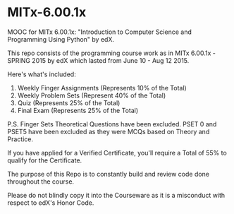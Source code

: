 # MITx-6.00.1x
MOOC for MITx 6.00.1x: "Introduction to Computer Science and Programming Using Python" by edX.

This repo consists of the programming course work as in MITx 6.00.1x - SPRING 2015 by edX which lasted from June 10 - Aug 12 2015.

Here's what's included:
1. Weekly Finger Assignments (Represents 10% of the Total) 
2. Weekly Problem Sets  (Represent 40% of the Total)
3. Quiz (Represents 25% of the Total)
4. Final Exam (Represents 25% of the Total)

P.S. 
Finger Sets Theoretical Questions have been excluded.
PSET 0 and PSET5 have been excluded as they were MCQs based on Theory and Practice.

If you have applied for a Verified Certificate, you'll require a Total of 55% to qualify for the Certificate.

The purpose of this Repo is to constantly build and review code done throughout the course. 

Please do not blindly copy it into the Courseware as it is a misconduct with respect to edX's Honor Code.


